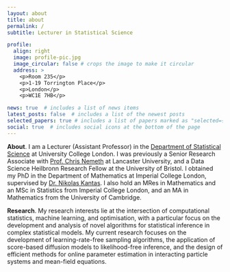 ```yaml
---
layout: about
title: about
permalink: /
subtitle: Lecturer in Statistical Science

profile:
  align: right
  image: profile-pic.jpg
  image_circular: false # crops the image to make it circular
  address: >
    <p>Room 235</p>
    <p>1-19 Torrington Place</p>
    <p>London</p>
    <p>WC1E 7HB</p>

news: true  # includes a list of news items
latest_posts: false  # includes a list of the newest posts
selected_papers: true # includes a list of papers marked as "selected={true}"
social: true  # includes social icons at the bottom of the page
---
```


**About**. I am a Lecturer (Assistant Professor) in the <a href="https://www.ucl.ac.uk/statistics/department-statistical-science">Department of Statistical Science</a> at University College London. I was previously a Senior Research Associate with <a href="https://chris-nemeth.github.io/">Prof. Chris Nemeth</a> at Lancaster University, and a Data Science Heilbronn Research Fellow at the University of Bristol. I obtained my PhD in the Department of Mathematics at Imperial College London, supervised by <a href="http://wwwf.imperial.ac.uk/~nkantas/">Dr. Nikolas Kantas</a>. I also hold an MRes in Mathematics and an MSc in Statistics from Imperial College London, and an MA in Mathematics from the University of Cambridge.

**Research**. My research interests lie at the intersection of computational statistics, machine learning, and optimisation, with a particular focus on the development and analysis of novel algorithms for statistical inference in complex statistical models. My current research focuses on the development of learning-rate-free sampling algorithms, the application of score-based diffusion models to likelihood-free inference, and the design of efficient methods for online parameter estimation in interacting particle systems and mean-field equations.  
